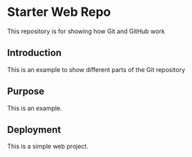 # Starter Web Repo

This repository is for showing how Git and GitHub work

## Introduction

This is an example to show different parts of the Git repository

## Purpose

This is an example.

## Deployment

This is a simple web project.
